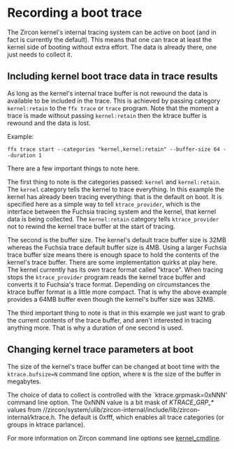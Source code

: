# Recording a boot trace

The Zircon kernel's internal tracing system can be active on boot
(and in fact is currently the default). This means that one can trace
at least the kernel side of booting without extra effort. The data
is already there, one just needs to collect it.

## Including kernel boot trace data in trace results

As long as the kernel's internal trace buffer is not rewound the data
is available to be included in the trace. This is achieved by passing
category `kernel:retain` to the `ffx trace` or `trace` program.
Note that the moment a trace is made without passing `kernel:retain`
then the ktrace buffer is rewound and the data is lost.

Example:

```posix-terminal
ffx trace start --categories "kernel,kernel:retain" --buffer-size 64 --duration 1
```

There are a few important things to note here.

The first thing to note is the categories passed: `kernel` and `kernel:retain`.
The `kernel` category tells the kernel to trace everything.
In this example the kernel has already been tracing everything: that is
the default on boot. It is specified here as a simple way to
tell `ktrace_provider`, which is the interface between the Fuchsia tracing
system and the kernel, that kernel data is being collected.
The `kernel:retain` category tells `ktrace_provider` not to rewind the
kernel trace buffer at the start of tracing.

The second is the buffer size. The kernel's default trace buffer size
is 32MB whereas the Fuchsia trace default buffer size is 4MB.
Using a larger Fuchsia trace buffer size means there is enough space
to hold the contents of the kernel's trace buffer.
There are some implementation quirks at play here.
The kernel currently has its own trace format called "ktrace". When
tracing stops the `ktrace_provider` program reads the kernel trace buffer
and converts it to Fuchsia's trace format. Depending on circumstances
the ktrace buffer format is a little more compact. That is why the
above example provides a 64MB buffer even though the kernel's buffer
size was 32MB.

The third important thing to note is that in this example we just want
to grab the current contents of the trace buffer, and aren't interested
in tracing anything more. That is why a duration of one second is used.

## Changing kernel trace parameters at boot

The size of the kernel's trace buffer can be changed at boot time
with the `ktrace.bufsize=N` command line option, where `N` is the size
of the buffer in megabytes.

The choice of data to collect is controlled with the `ktrace.grpmask=0xNNN'
command line option. The 0xNNN value is a bit mask of *KTRACE\_GRP\_\**
values from
//zircon/system/ulib/zircon-internal/include/lib/zircon-internal/ktrace.h.
The default is 0xfff, which enables all trace categories (or groups in
ktrace parlance).

For more information on Zircon command line options see
[kernel\_cmdline](reference/kernel/kernel_cmdline.md).
